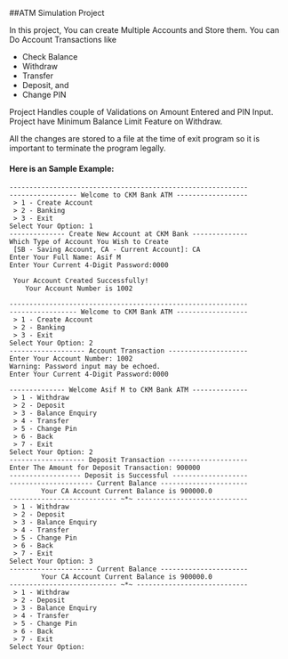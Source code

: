 ##ATM Simulation Project

In this project, You can create Multiple Accounts and Store them.
You can Do Account Transactions like
- Check Balance
- Withdraw
- Transfer
- Deposit, and
- Change PIN

Project Handles couple of Validations on Amount Entered and PIN Input.
Project have Minimum Balance Limit Feature on Withdraw.

All the changes are stored to a file at the time of exit program so it
is important to terminate the program legally.

#### Here is an Sample Example:
```
------------------------------------------------------------
----------------- Welcome to CKM Bank ATM ------------------
 > 1 - Create Account
 > 2 - Banking
 > 3 - Exit
Select Your Option: 1
-------------- Create New Account at CKM Bank --------------
Which Type of Account You Wish to Create
 [SB - Saving Account, CA - Current Account]: CA
Enter Your Full Name: Asif M
Enter Your Current 4-Digit Password:0000

 Your Account Created Successfully!
	Your Account Number is 1002

------------------------------------------------------------
----------------- Welcome to CKM Bank ATM ------------------
 > 1 - Create Account
 > 2 - Banking
 > 3 - Exit
Select Your Option: 2
------------------- Account Transaction --------------------
Enter Your Account Number: 1002
Warning: Password input may be echoed.
Enter Your Current 4-Digit Password:0000

-------------- Welcome Asif M to CKM Bank ATM --------------
 > 1 - Withdraw
 > 2 - Deposit
 > 3 - Balance Enquiry
 > 4 - Transfer
 > 5 - Change Pin
 > 6 - Back
 > 7 - Exit
Select Your Option: 2
------------------- Deposit Transaction --------------------
Enter The Amount for Deposit Transaction: 900000
------------------ Deposit is Successful -------------------
--------------------- Current Balance ----------------------
        Your CA Account Current Balance is 900000.0
--------------------------- ~*~ ----------------------------
 > 1 - Withdraw
 > 2 - Deposit
 > 3 - Balance Enquiry
 > 4 - Transfer
 > 5 - Change Pin
 > 6 - Back
 > 7 - Exit
Select Your Option: 3
--------------------- Current Balance ----------------------
        Your CA Account Current Balance is 900000.0
--------------------------- ~*~ ----------------------------
 > 1 - Withdraw
 > 2 - Deposit
 > 3 - Balance Enquiry
 > 4 - Transfer
 > 5 - Change Pin
 > 6 - Back
 > 7 - Exit
Select Your Option:
``` 
